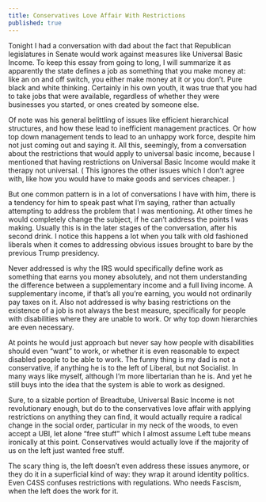 ```yaml
---
title: Conservatives Love Affair With Restrictions
published: true
---
```

Tonight I had a conversation with dad about the fact that Republican legislatures in Senate would work against measures like Universal Basic Income. To keep this essay from going to long, I will summarize it as apparently the state defines a job as something that you make money at: like an on and off switch, you either make money at it or you don’t. Pure black and white thinking. Certainly in his own youth, it was true that you had to take jobs that were available, regardless of whether they were businesses you started, or ones created by someone else.

Of note was his general belittling of issues like efficient hierarchical structures, and how these lead to inefficient management practices. Or how top down management tends to lead to an unhappy work force, despite him not just coming out and saying it. All this, seemingly, from a conversation about the restrictions that would apply to universal basic income, because I mentioned that having restrictions on Universal Basic Income would make it therapy not universal. ( This ignores the other issues which I don’t agree with, like how you would have to make goods and services cheaper. )

But one common pattern is in a lot of conversations I have with him, there is a tendency for him to speak past what I’m saying, rather than actually attempting to address the problem that I was mentioning. At other times he would completely change the subject, if he can’t address the points I was making. Usually this is in the later stages of the conversation, after his second drink. I notice this happens a lot when you talk with old fashioned liberals when it comes to addressing obvious issues brought to bare by the previous Trump presidency.

Never addressed is why the IRS would specifically define work as something that earns you money absolutely, and not them understanding the difference between a supplementary income and a full living income. A supplementary income, if that’s all you’re earning, you would not ordinarily pay taxes on it. Also not addressed is why basing restrictions on the existence of a job is not always the best measure, specifically for people with disabilities where they are unable to work. Or why top down hierarchies are even necessary.

At points he would just approach but never say how people with disabilities should even “want” to work, or whether it is even reasonable to expect disabled people to be able to work. The funny thing is my dad is not a conservative, if anything he is to the left of Liberal, but not Socialist. In many ways like myself, although I’m more libertarian than he is. And yet he still buys into the idea that the system is able to work as designed.

Sure, to a sizable portion of Breadtube, Universal Basic Income is not revolutionary enough, but do to the conservatives love affair with applying restrictions on anything they can find, it would actually require a radical change in the social order, particular in my neck of the woods, to even accept a UBI, let alone “free stuff” which I almost assume Left tube means ironically at this point. Conservatives would actually love if the majority of us on the left just wanted free stuff.

The scary thing is, the left doesn’t even address these issues anymore, or they do it in a superficial kind of way: they wrap it around identity politics. Even C4SS confuses restrictions with regulations. Who needs Fascism, when the left does the work for it.

